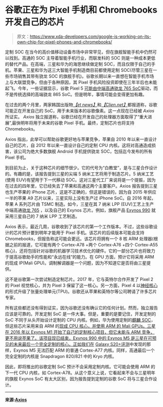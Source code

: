 # 谷歌正在为 Pixel 手机和 Chromebooks 开发自己的芯片

> 原文：<https://www.xda-developers.com/google-is-working-on-its-own-chip-for-pixel-phones-and-chromebooks/>

定制 SOC 在当今的高价值移动设备市场中非常罕见，但在旗舰智能手机中仍然可以找到。高通的 SOC 主导着智能手机行业，而联发科的 SOC 则是一种成本更低的替代产品。在高端，三星和华为的海思继续做定制 SOC，而且仅限于自己的手机。苹果、三星和华为这三大智能手机制造商目前都使用定制 SOC(尽管三星在一些市场销售其带有骁龙 SOC 的旗舰手机)。谷歌长期以来一直想在智能手机市场上与大联盟竞争，但由于各种原因，其 Pixel 手机风险投资即使在三年半后也未能起飞。今年，一些证据显示，谷歌 Pixel 5 [可能由中端高通骁龙 765 SoC](https://twitter.com/mishaalrahman/status/1237802880331022336)驱动，而不是传统选择的高端骁龙 865 SoC。但是明年，事情可能会变得更加有趣。

在过去的两个月里，两家韩国出版物[*【et news】*](https://www.etnews.com/20200213000095)和[*【Clien.net】*](https://www.clien.net/service/board/cm_stock/14811926)都报道称，谷歌可能正在开发自己的 SoC，用于未来版本的谷歌像素。这一点现在已经被 *Axios* 所证实。 *Axios* 独立报道称，谷歌已经在开发自己的处理器方面取得了“重大进展”,最快明年将用于未来的谷歌 Pixel 手机。最终，定制芯片也将支持 Chromebooks。

Axios 指出，此举可以帮助谷歌更好地与苹果竞争，苹果自 2010 年以来一直设计自己的芯片，自 2012 年以来一直设计自己的定制 CPU 内核。这将对高通造成损害，该公司为绝大多数旗舰 Android 手机提供骁龙 SOC，包括迄今发布的所有 Pixel 手机。

到目前为止，关于这种芯片的细节很少。它的代号为“白教堂”，是与三星合作设计的。有趣的是，该报告提到三星的尖端 5 纳米工艺将用于制造芯片。5 纳米工艺(使用 EUV)有望用于下一代移动 SOC。这对三星代工厂来说将是一个提振，因为在过去的四年里，它已经失去了苹果和高通这两个主要客户。Axios 报告提到三星也生产苹果的 iPhone 芯片，这是不正确的，但这是错误的，因为自 2015 年供应一半的苹果 A9 芯片以来，三星实际上没有生产过 iPhone SoC。自 2016 年起，苹果 A 系列芯片由 TSMC 制造。如今，三星在其 7 纳米 LPP (EUV)工艺上生产中端高通[骁龙 765](https://www.xda-developers.com/qualcomm-snapdragon-765-processor-specifications-features/) ，以及自己的 Exynos 芯片。例如，旗舰产品 [Exynos 990](https://www.xda-developers.com/samsung-exynos-990-5g-modem-5123-7nm/) 就采用三星自己的 7 纳米 LPP 工艺制造。

Axios 表示，最近几周，谷歌收到了该芯片的第一个工作版本。不过，这些谷歌设计的芯片预计要到明年才能用于 Pixel 手机。该芯片的后续版本可能会支持 Chromebooks，但报告称这可能会更远。该芯片将拥有一个 8 核 ARM 处理器(根据之前的报道，它可能有两个 Cortex-A78 +两个 Cortex-A76 +四个 Cortex-A55 核心)，还将包括针对谷歌的机器学习技术优化的硬件。它的一部分芯片也将致力于提高谷歌助手的性能和“永远在线”的能力。在 GPU 方面，预计它将采用 ARM 的现成 IP(Mali GPU)。调制解调器是一个问题，因为不知道它是否将由三星提供。

这不是谷歌第一次尝试制造定制芯片。2017 年，它与英特尔合作开发了 Pixel 2 的 Pixel 视觉核心，并为 Pixel 3 保留了这一核心。另一方面，Pixel 4 以[神经核心](https://www.xda-developers.com/google-pixel-4-specs-features-pricing-availability/)的形式升级了张量处理单元(TPU)。谷歌还从苹果和英特尔等公司聘请了许多芯片专家。

所有这些都还没有得到证实，因为谷歌还没有确认它的任何计划。然而，独立报告应该是可靠的。开发定制 SoC 是一件大事。但是，重要的是要记住，开发定制的 SoC 不同于从头开始设计定制的 CPU 内核。例如，华为使用定制的[麒麟 SOC](https://www.xda-developers.com/huawei-hisilicon-kirin-990-5g-integrated-modem/)，但这些芯片采用来自 ARM 的[现成 CPU 核心，并使用 ARM 的 Mali GPUs。三星在 2016 年以 Exynos M1 开始了自己的定制核心项目，但它未能与 ARM 竞争，更不用说苹果了。该项目现已结束，Exynos 990 中的 Exynos M5 是三星在可预见的未来最后一个完全定制的核心。正如我们在](https://www.xda-developers.com/arm-now-says-itll-continue-supplying-chip-technology-to-huawei/) [Galaxy S20+评测](https://www.xda-developers.com/samsung-galaxy-s20-plus-review/)中发现的那样，Exynos M5 无法匹配 ARM 的普通 Cortex-A77 内核。同样，高通最后一个完全定制的内核是 Snapdragon 820/821 中的 Kryo 内核。

因此，即将推出的谷歌定制 SoC 预计不会采用定制内核。它可能会使用 ARM 的下一代 CPU 内核，如 Cortex-A78。从这个意义上说，它看起来不会与三星明年的旗舰 Exynos SoC 有太大区别，因为报告提到定制的谷歌 SoC 将与三星合作设计。

* * *

**来源:[Axios](https://www.axios.com/scoop-google-readies-its-own-chip-for-future-pixels-chromebooks-e5f8479e-4a38-485c-a264-9ef9cf68908c.html)**
